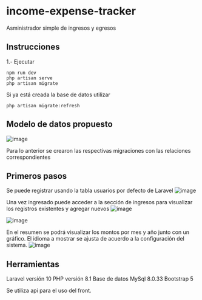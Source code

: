 # income-expense-tracker
Asministrador simple de ingresos y egresos

## Instrucciones

1.- Ejecutar 
```
npm run dev
php artisan serve
php artisan migrate
```

Si ya está creada la base de datos utilizar
```
php artisan migrate:refresh
```


## Modelo de datos propuesto
![image](https://github.com/JaimeGDH/income-expense-tracker/assets/13523127/ee345252-b224-44f9-aad4-7a1e9aca79f8)

Para lo anterior se crearon las respectivas migraciones con las relaciones correspondientes

## Primeros pasos
Se puede registrar usando la tabla usuarios por defecto de Laravel
![image](https://github.com/JaimeGDH/income-expense-tracker/assets/13523127/43a835bb-4f7e-44c3-83e0-37e08a219bd0)

Una vez ingresado puede acceder a la sección de ingresos para visualizar los registros existentes y agregar nuevos
![image](https://github.com/JaimeGDH/income-expense-tracker/assets/13523127/aa77ee96-9cb9-4654-a5e9-7f87c127a29c)

![image](https://github.com/JaimeGDH/income-expense-tracker/assets/13523127/7e28d550-e53e-4ec0-a298-b499528f5b79)

En el resumen se podrá visualizar los montos por mes y año junto con un gráfico.
El idioma a mostrar se ajusta de acuerdo a la configuración del sistema.
![image](https://github.com/JaimeGDH/income-expense-tracker/assets/13523127/82a2a66d-1ceb-48b8-bad5-acb81efd6046)

## Herramientas
Laravel versión 10
PHP versión 8.1
Base de datos MySql 8.0.33
Bootstrap 5

Se utiliza api para el uso del front.
